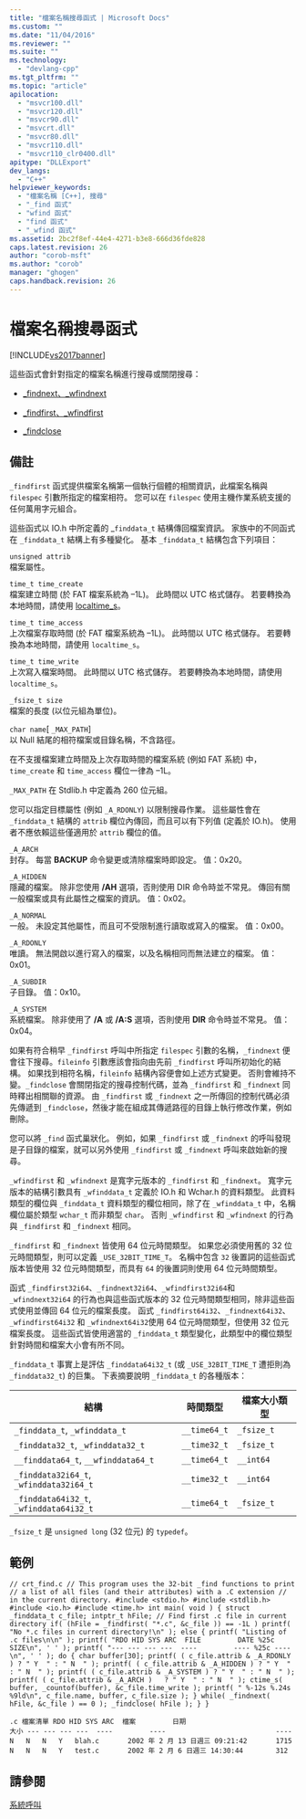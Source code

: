 ```yaml
---
title: "檔案名稱搜尋函式 | Microsoft Docs"
ms.custom: ""
ms.date: "11/04/2016"
ms.reviewer: ""
ms.suite: ""
ms.technology: 
  - "devlang-cpp"
ms.tgt_pltfrm: ""
ms.topic: "article"
apilocation: 
  - "msvcr100.dll"
  - "msvcr120.dll"
  - "msvcr90.dll"
  - "msvcrt.dll"
  - "msvcr80.dll"
  - "msvcr110.dll"
  - "msvcr110_clr0400.dll"
apitype: "DLLExport"
dev_langs: 
  - "C++"
helpviewer_keywords: 
  - "檔案名稱 [C++], 搜尋"
  - "_find 函式"
  - "wfind 函式"
  - "find 函式"
  - "_wfind 函式"
ms.assetid: 2bc2f8ef-44e4-4271-b3e8-666d36fde828
caps.latest.revision: 26
author: "corob-msft"
ms.author: "corob"
manager: "ghogen"
caps.handback.revision: 26
---
```

# 檔案名稱搜尋函式
[!INCLUDE[vs2017banner](../assembler/inline/includes/vs2017banner.md)]

這些函式會針對指定的檔案名稱進行搜尋或關閉搜尋：  
  
-   [\_findnext、\_wfindnext](../c-runtime-library/reference/findnext-functions.md)  
  
-   [\_findfirst、\_wfindfirst](../c-runtime-library/reference/findfirst-functions.md)  
  
-   [\_findclose](../c-runtime-library/reference/findclose.md)  
  
## 備註  
 `_findfirst` 函式提供檔案名稱第一個執行個體的相關資訊，此檔案名稱與 `filespec` 引數所指定的檔案相符。 您可以在 `filespec` 使用主機作業系統支援的任何萬用字元組合。  
  
 這些函式以 IO.h 中所定義的 \_`finddata_t` 結構傳回檔案資訊。 家族中的不同函式在 `_finddata_t` 結構上有多種變化。 基本 `_finddata_t` 結構包含下列項目：  
  
 `unsigned attrib`  
 檔案屬性。  
  
 `time_t time_create`  
 檔案建立時間 \(於 FAT 檔案系統為 –1L\)。 此時間以 UTC 格式儲存。 若要轉換為本地時間，請使用 [localtime\_s](../c-runtime-library/reference/localtime-s-localtime32-s-localtime64-s.md)。  
  
 `time_t time_access`  
 上次檔案存取時間 \(於 FAT 檔案系統為 –1L\)。 此時間以 UTC 格式儲存。 若要轉換為本地時間，請使用 `localtime_s`。  
  
 `time_t time_write`  
 上次寫入檔案時間。 此時間以 UTC 格式儲存。 若要轉換為本地時間，請使用 `localtime_s`。  
  
 `_fsize_t size`  
 檔案的長度 \(以位元組為單位\)。  
  
 `char name`\[ `_MAX_PATH`\]  
 以 Null 結尾的相符檔案或目錄名稱，不含路徑。  
  
 在不支援檔案建立時間及上次存取時間的檔案系統 \(例如 FAT 系統\) 中，`time_create`  和 `time_access`  欄位一律為 –1L。  
  
 `_MAX_PATH`  在 Stdlib.h 中定義為 260 位元組。  
  
 您可以指定目標屬性 \(例如 `_A_RDONLY`\) 以限制搜尋作業。 這些屬性會在 `_finddata_t`  結構的 `attrib` 欄位內傳回，而且可以有下列值 \(定義於 IO.h\)。 使用者不應依賴這些僅適用於 `attrib` 欄位的值。  
  
 `_A_ARCH`  
 封存。 每當 **BACKUP** 命令變更或清除檔案時即設定。 值：0x20。  
  
 `_A_HIDDEN`  
 隱藏的檔案。 除非您使用 **\/AH** 選項，否則使用 DIR 命令時並不常見。 傳回有關一般檔案或具有此屬性之檔案的資訊。 值：0x02。  
  
 `_A_NORMAL`  
 一般。 未設定其他屬性，而且可不受限制進行讀取或寫入的檔案。 值：0x00。  
  
 `_A_RDONLY`  
 唯讀。 無法開啟以進行寫入的檔案，以及名稱相同而無法建立的檔案。 值：0x01。  
  
 `_A_SUBDIR`  
 子目錄。 值：0x10。  
  
 `_A_SYSTEM`  
 系統檔案。 除非使用了 **\/A** 或 **\/A:S** 選項，否則使用 **DIR** 命令時並不常見。 值：0x04。  
  
 如果有符合稍早 `_findfirst` 呼叫中所指定 `filespec` 引數的名稱，`_findnext` 便會往下搜尋。`fileinfo` 引數應該會指向由先前 `_findfirst` 呼叫所初始化的結構。 如果找到相符名稱，`fileinfo` 結構內容便會如上述方式變更。 否則會維持不變。`_findclose` 會關閉指定的搜尋控制代碼，並為 `_findfirst` 和 `_findnext` 同時釋出相關聯的資源。 由 `_findfirst` 或 `_findnext` 之一所傳回的控制代碼必須先傳遞到  `_findclose`，然後才能在組成其傳遞路徑的目錄上執行修改作業，例如刪除。  
  
 您可以將 `_find` 函式巢狀化。 例如，如果 `_findfirst` 或 `_findnext` 的呼叫發現是子目錄的檔案，就可以另外使用 `_findfirst` 或 `_findnext` 呼叫來啟始新的搜尋。  
  
 `_wfindfirst` 和 `_wfindnext` 是寬字元版本的 `_findfirst` 和 `_findnext`。 寬字元版本的結構引數具有 `_wfinddata_t` 定義於 IO.h 和 Wchar.h 的資料類型。 此資料類型的欄位與 `_finddata_t` 資料類型的欄位相同，除了在 `_wfinddata_t` 中，名稱欄位屬於類型 `wchar_t` 而非類型 `char`。 否則 `_wfindfirst` 和 `_wfindnext` 的行為與 `_findfirst` 和 `_findnext` 相同。  
  
 `_findfirst` 和 `_findnext` 皆使用 64 位元時間類型。 如果您必須使用舊的 32 位元時間類型，則可以定義 `_USE_32BIT_TIME_T`。 名稱中包含 `32` 後置詞的這些函式版本皆使用 32 位元時間類型，而具有 `64` 的後置詞則使用 64 位元時間類型。  
  
 函式 `_findfirst32i64`、`_findnext32i64`、`_wfindfirst32i64`和 `_wfindnext32i64` 的行為也與這些函式版本的 32 位元時間類型相同，除非這些函式使用並傳回 64 位元的檔案長度。 函式 `_findfirst64i32`、`_findnext64i32`、`_wfindfirst64i32` 和 `_wfindnext64i32`使用 64 位元時間類型，但使用 32 位元檔案長度。 這些函式皆使用適當的 `_finddata_t` 類型變化，此類型中的欄位類型針對時間和檔案大小會有所不同。  
  
 `_finddata_t` 事實上是評估 `_finddata64i32_t` \(或 `_USE_32BIT_TIME_T` 遭拒則為 `_finddata32_t`\) 的巨集。 下表摘要說明 `_finddata_t` 的各種版本：  
  
|結構|時間類型|檔案大小類型|  
|--------|----------|------------|  
|`_finddata_t`, `_wfinddata_t`|`__time64_t`|`_fsize_t`|  
|`_finddata32_t`, `_wfinddata32_t`|`__time32_t`|`_fsize_t`|  
|`__finddata64_t`, `__wfinddata64_t`|`__time64_t`|`__int64`|  
|`_finddata32i64_t`, `_wfinddata32i64_t`|`__time32_t`|`__int64`|  
|`_finddata64i32_t`, `_wfinddata64i32_t`|`__time64_t`|`_fsize_t`|  
  
 `_fsize_t` 是 `unsigned long` \(32 位元\) 的 `typedef`。  
  
## 範例  
  
```  
// crt_find.c // This program uses the 32-bit _find functions to print // a list of all files (and their attributes) with a .C extension // in the current directory. #include <stdio.h> #include <stdlib.h> #include <io.h> #include <time.h> int main( void ) { struct _finddata_t c_file; intptr_t hFile; // Find first .c file in current directory if( (hFile = _findfirst( "*.c", &c_file )) == -1L ) printf( "No *.c files in current directory!\n" ); else { printf( "Listing of .c files\n\n" ); printf( "RDO HID SYS ARC  FILE         DATE %25c SIZE\n", ' ' ); printf( "--- --- --- ---  ----         ---- %25c ----\n", ' ' ); do { char buffer[30]; printf( ( c_file.attrib & _A_RDONLY ) ? " Y  " : " N  " ); printf( ( c_file.attrib & _A_HIDDEN ) ? " Y  " : " N  " ); printf( ( c_file.attrib & _A_SYSTEM ) ? " Y  " : " N  " ); printf( ( c_file.attrib & _A_ARCH )   ? " Y  " : " N  " ); ctime_s( buffer, _countof(buffer), &c_file.time_write ); printf( " %-12s %.24s  %9ld\n", c_file.name, buffer, c_file.size ); } while( _findnext( hFile, &c_file ) == 0 ); _findclose( hFile ); } }  
```  
  
```Output  
.c 檔案清單 RDO HID SYS ARC  檔案         日期                           大小 --- --- --- ---  ----         ----                           ---- N   N   N   Y   blah.c       2002 年 2 月 13 日週三 09:21:42       1715 N   N   N   Y   test.c       2002 年 2 月 6 日週三 14:30:44        312  
```  
  
## 請參閱  
 [系統呼叫](../c-runtime-library/system-calls.md)